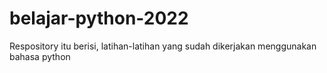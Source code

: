 # belajar-python-2022
Respository itu berisi, latihan-latihan yang sudah dikerjakan menggunakan bahasa python
